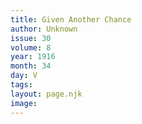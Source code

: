```yaml
---
title: Given Another Chance
author: Unknown
issue: 30
volume: 8
year: 1916
month: 34
day: V
tags:
layout: page.njk
image:
---
```



